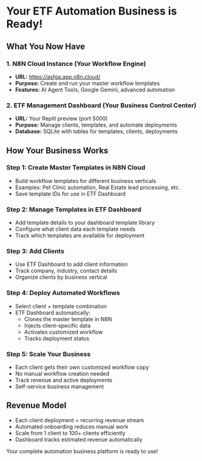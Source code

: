 # Your ETF Automation Business is Ready!

## What You Now Have

### 1. N8N Cloud Instance (Your Workflow Engine)
- **URL:** https://asfga.app.n8n.cloud/
- **Purpose:** Create and run your master workflow templates
- **Features:** AI Agent Tools, Google Gemini, advanced automation

### 2. ETF Management Dashboard (Your Business Control Center)  
- **URL:** Your Replit preview (port 5000)
- **Purpose:** Manage clients, templates, and automate deployments
- **Database:** SQLite with tables for templates, clients, deployments

## How Your Business Works

### Step 1: Create Master Templates in N8N Cloud
- Build workflow templates for different business verticals
- Examples: Pet Clinic automation, Real Estate lead processing, etc.
- Save template IDs for use in ETF Dashboard

### Step 2: Manage Templates in ETF Dashboard
- Add template details to your dashboard template library
- Configure what client data each template needs
- Track which templates are available for deployment

### Step 3: Add Clients 
- Use ETF Dashboard to add client information
- Track company, industry, contact details
- Organize clients by business vertical

### Step 4: Deploy Automated Workflows
- Select client + template combination
- ETF Dashboard automatically:
  - Clones the master template in N8N
  - Injects client-specific data
  - Activates customized workflow
  - Tracks deployment status

### Step 5: Scale Your Business
- Each client gets their own customized workflow copy
- No manual workflow creation needed
- Track revenue and active deployments
- Self-service business management

## Revenue Model
- Each client deployment = recurring revenue stream
- Automated onboarding reduces manual work
- Scale from 1 client to 100+ clients efficiently
- Dashboard tracks estimated revenue automatically

Your complete automation business platform is ready to use!